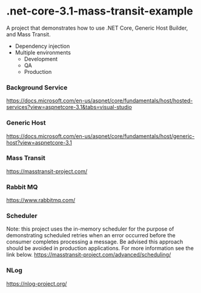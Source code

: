 # .net-core-3.1-mass-transit-example
A project that demonstrates how to use .NET Core, Generic Host Builder, and Mass Transit.

- Dependency injection
- Multiple environments
  - Development
  - QA
  - Production

### Background Service 
https://docs.microsoft.com/en-us/aspnet/core/fundamentals/host/hosted-services?view=aspnetcore-3.1&tabs=visual-studio

### Generic Host
https://docs.microsoft.com/en-us/aspnet/core/fundamentals/host/generic-host?view=aspnetcore-3.1

### Mass Transit
https://masstransit-project.com/

### Rabbit MQ
https://www.rabbitmq.com/

### Scheduler
Note: this project uses the in-memory scheduler for the purpose of demonstrating scheduled retries when an error occurred before the consumer completes processing a message. Be advised this approach should be avoided in production applications.
For more information see the link below.
https://masstransit-project.com/advanced/scheduling/

### NLog
https://nlog-project.org/
